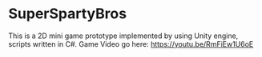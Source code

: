# SuperSpartyBros
This is a 2D mini game prototype implemented by using Unity engine, scripts written in C#.
Game Video go here: https://youtu.be/RmFiEw1U6oE
